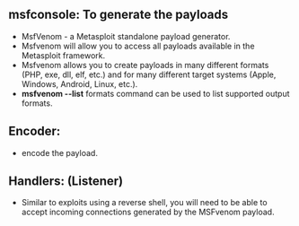 ## msfconsole: To generate the payloads
- MsfVenom - a Metasploit standalone payload generator.
- Msfvenom will allow you to access all payloads available in the  Metasploit framework. 
- Msfvenom allows you to create payloads in many different formats (PHP, exe, dll, elf, etc.) and for many different target systems (Apple, Windows, Android, Linux, etc.).
- **msfvenom --list** formats command can be used to list supported output formats.

## Encoder:
- encode the payload.

## Handlers: (Listener)
- Similar to exploits using a reverse shell, you will need to be able to accept incoming connections generated by the MSFvenom payload.

